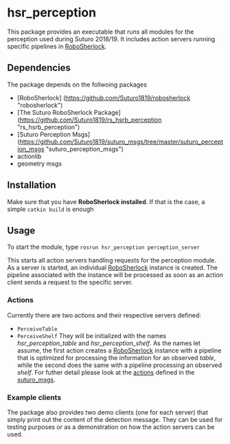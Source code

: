 # hsr_perception
This package provides an executable that runs all modules for the perception used during Suturo 2018/19. It includes action servers running specific pipelines in [RoboSherlock](https://github.com/Suturo1819/robosherlock). 

## Dependencies
The package depends on the follwoing packages
* [RoboSherlock] (https://github.com/Suturo1819/robosherlock "robosherlock")
* [The Suturo RoboSherlock Package] (https://github.com/Suturo1819/rs_hsrb_perception "rs_hsrb_perception")
* [Suturo Perception Msgs] (https://github.com/Suturo1819/suturo_msgs/tree/master/suturo_perception_msgs "suturo_perception_msgs")
* actionlib
* geometry msgs

## Installation
Make sure that you have **RoboSherlock installed**. If that is the case, a simple `catkin build` is enough

## Usage
To start the module, type
`rosrun hsr_perception perception_server`

This starts all action servers handling requests for the perception module. As a server is started, an individual [RoboSherlock](https://github.com/Suturo1819/robosherlock) instance is created. The pipeline associated with the instance will be processed as soon as an action client sends a request to the specific server.

### Actions
Currently there are two actions and their respective servers defined:
* `PerceiveTable`
* `PerceiveShelf`
They will be initialized with the names *hsr_perception_table* and *hsr_perception_shelf*. As the names let assume, the first action creates a [RoboSherlock](https://github.com/Suturo1819/robosherlock) instance with a pipeline that is optimized for processing the information for an observed *table*, while the second does the same with a pipeline processing an observed *shelf*. For futher detail please look at the [actions](https://github.com/Suturo1819/suturo_msgs/tree/master/suturo_perception_msgs/action) defined in the [suturo_msgs](https://github.com/Suturo1819/suturo_msgs).

### Example clients
The package also provides two demo clients (one for each server) that simply print out the content of the detection message. They can be used for testing purposes or as a demonstration on how the action servers can be used.
